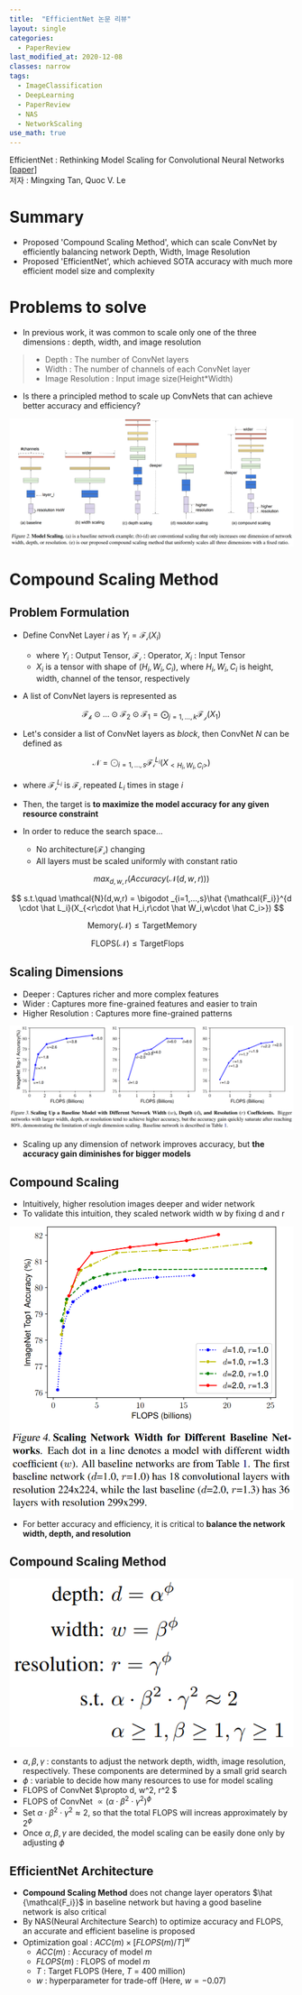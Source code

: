 ```yaml
---
title:  "EfficientNet 논문 리뷰"
layout: single
categories: 
  - PaperReview
last_modified_at: 2020-12-08
classes: narrow
tags:
  - ImageClassification
  - DeepLearning
  - PaperReview
  - NAS
  - NetworkScaling
use_math: true
---
```


EfficientNet : Rethinking Model Scaling for Convolutional Neural Networks [[paper]](https://arxiv.org/pdf/1905.11946.pdf)\
저자 : Mingxing Tan, Quoc V. Le


<!-- [[latex_mathmatics]](https://en.wikipedia.org/wiki/Help:Displaying_a_formula#Formatting_using_TeX) -->

# Summary
- Proposed 'Compound Scaling Method', which can scale ConvNet by efficiently balancing network Depth, Width, Image Resolution
- Proposed 'EfficientNet', which achieved SOTA accuracy with much more efficient model size and complexity

# Problems to solve
- In previous work, it was common to scale only one of the three dimensions : depth, width, and image resolution
> - Depth : The number of ConvNet layers
> - Width : The number of channels of each ConvNet layer
> - Image Resolution : Input image size(Height*Width)
- Is there a principled method to scale up ConvNets that can achieve better accuracy and efficiency?

<p align="center">
  <img src="/assets/images/EfficientNet/EfficientNetSample.PNG">
</p>

# Compound Scaling Method
## Problem Formulation

- Define ConvNet Layer $i$ as $Y_i = \mathcal{F_i}(X_i)$
  - where $Y_i$ : Output Tensor, $\mathcal{F_i}$ : Operator, $X_i$ : Input Tensor
  - $X_i$ is a tensor with shape of $(H_i, W_i, C_i)$, where $H_i, W_i, C_i$ is height, width, channel of the tensor, respectively

- A list of ConvNet layers is represented as 

$$
\mathcal{F_k}\odot ... \odot \mathcal{F_2} \odot \mathcal{F_1} = \bigodot _{j=1,...,k}\mathcal{F_j}(X_1)
$$

- Let's consider a list of ConvNet layers as *block*, then ConvNet $N$ can be defined as

$$
\mathcal{N}=\bigodot _{i=1,...,s}\mathcal{F_i}^{L_i}(X_{<H_i,W_i,C_i>})
$$

  - where $\mathcal{F_i}^{L_i}$ is $\mathcal{F_i}$ repeated $L_i$ times in stage $i$

- Then, the target is **to maximize the model accuracy for any given resource constraint**
- In order to reduce the search space...
  - No architecture($\mathcal{F_i}$) changing
  - All layers must be scaled uniformly with constant ratio

$$
max_{d,w,r} (Accuracy(\mathcal{N}(d,w,r)))
$$


$$
s.t.\quad \mathcal{N}(d,w,r) = \bigodot _{i=1,...,s}\hat {\mathcal{F_i}}^{d \cdot \hat L_i}(X_{<r\cdot \hat H_i,r\cdot \hat W_i,w\cdot \hat C_i>})
$$


$$
\mathsf{Memory}(\mathcal{N}) \le \mathsf{TargetMemory} \quad \quad
$$


$$
\mathsf{FLOPS}(\mathcal{N}) \le \mathsf{TargetFlops} \quad \quad \quad
$$

## Scaling Dimensions

- Deeper : Captures richer and more complex features
- Wider : Captures more fine-grained features and easier to train
- Higher Resolution : Captures more fine-grained patterns

<p align="center">
  <img src="/assets/images/EfficientNet/OneDimensionScale.PNG">
</p>

- Scaling up any dimension of network improves accuracy, but **the accuracy gain diminishes for bigger models**

## Compound Scaling
- Intuitively, higher resolution images deeper and wider network
- To validate this intuition, they scaled network width w by fixing d and r

<p align="center">
  <img src="/assets/images/EfficientNet/CompoundScaling.PNG">
</p>

- For better accuracy and efficiency, it is critical to **balance the network width, depth, and resolution**

## Compound Scaling Method

<p align="center">
  <img src="/assets/images/EfficientNet/CSM.PNG">
</p>

- $\alpha, \beta, \gamma$ : constants to adjust the network depth, width, image resolution, respectively. These components are determined by a small grid search
- $\phi$ : variable to decide how many resources to use for model scaling
- FLOPS of ConvNet $\propto d, w^2, r^2 $
- FLOPS of ConvNet $\propto (\alpha \cdot \beta^2 \cdot \gamma^2 )^\phi$
- Set $\alpha \cdot \beta^2 \cdot \gamma^2 \approx 2$, so that the total FLOPS will increas approximately by $2^\phi$
- Once $\alpha, \beta, \gamma$ are decided, the model scaling can be easily done only by adjusting $\phi$

## EfficientNet Architecture
- **Compound Scaling Method** does not change layer operators $\hat {\mathcal{F_i}}$ in baseline network but having a good baseline network is also critical
- By NAS(Neural Architecture Search) to optimize accuracy and FLOPS, an accurate and efficient baseline is proposed
- Optimization goal : $ACC(m) \times [FLOPS(m)/T]^w$
  - $ACC(m)$ : Accuracy of model $m$
  - $FLOPS(m)$ : FLOPS of model $m$
  - $T$ : Target FLOPS (Here, $T$ = 400 million)
  - $w$ : hyperparameter for trade-off (Here, $w=-0.07$)

